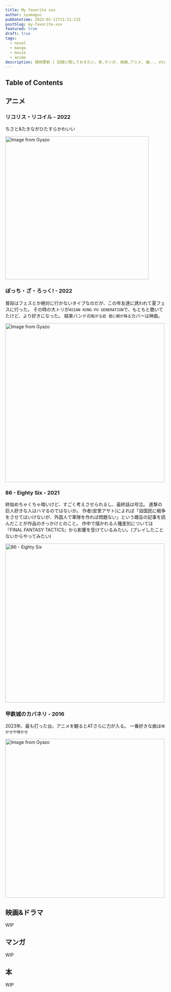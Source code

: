 ```yaml
---
title: My favorite xxx
author: syamaguc
pubDatetime: 2022-01-11T11:11:11Z
postSlug: my-favorite-xxx
featured: true
draft: true
tags:
  - novel
  - manga
  - movie
  - anime
description: 随時更新 | 記録に残しておきたい、本,マンガ, 映画,アニメ, 曲... etc
---
```


## Table of Contents

## アニメ

### リコリス・リコイル - 2022

ちさと&たきながひたすらかわいい

<a href="https://gyazo.com/4fa538db2df76ee0808c4f6a98f126e4">
  <img src="https://i.gyazo.com/4fa538db2df76ee0808c4f6a98f126e4.gif" alt="Image from Gyazo" width="450" />
</a>

### ぼっち・ざ・ろっく! - 2022

普段はフェスとか絶対に行かないタイプなのだが、この年友達に誘われて夏フェスに行った。
その時の大トリが`ASIAN KUNG-FU GENERATION`で、もともと聴いてたけど、より好きになった。
結束バンドの`転がる岩 君に朝が降る`カバーは神曲。

<a href="https://i.gyazo.com/f896503e96cf1fcec63048a40008d335">
  <img src="https://i.gyazo.com/f896503e96cf1fcec63048a40008d335.gif" alt="Image from Gyazo" width="500"/>
</a>

### 86 - Eighty Six - 2021

終始めちゃくちゃ暗いけど、すごく考えさせられるし、最終話は号泣。
進撃の巨人好きな人はハマるのではないか。
作者(安里アサト)によれば「自国民に戦争をさせてはいけないが、外国人で軍隊を作れば問題ない」という趣旨の記事を読んだことが作品のきっかけとのこと。
作中で描かれる人種差別については『FINAL FANTASY TACTICS』から影響を受けているみたい。(プレイしたことないからやってみたい)

<a href="https://i.gyazo.com/6fdcde8fce249e415fff400d1cc41d30">
  <img src="https://i.gyazo.com/6fdcde8fce249e415fff400d1cc41d30.gif" alt="86 - Eighty Six" width="500"/>
</a>

### 甲鉄城のカバネリ - 2016

2023年、最も打った台。アニメを観るとATさらに力が入る。
一番好きな曲は`咲かせや咲かせ`

<a href="https://i.gyazo.com/a66154788dbe655a58feee94be7dfb90">
  <img src="https://i.gyazo.com/a66154788dbe655a58feee94be7dfb90.gif" alt="Image from Gyazo" width="500"/>
</a>

## 映画&ドラマ

WIP

## マンガ

WIP

## 本

WIP

